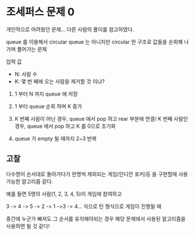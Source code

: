 # 조세퍼스 문제 0

개인적으로 어려웠던 문제... 다른 사람의 풀이를 참고하였다.

queue 를 이용해서 circular queue 는 아니지만 circular 한 구조로 값들을 순회해 나가며 풀어가는 문제

입력 값
- N: 사람 수
- K: 몇 번 째에 오는 사람을 제거할 것 이냐?

1. 1 부터 N 까지 queue 에 저장

2. 1 부터 queue 순회 하며 K 증가

3. K 번째 사람이 아닌 경우, queue 에서 pop 하고 rear 부분에 연결/ K 번째 사람인 경우, queue 에서 pop 하고 K 를 0으로 초기화

4. queue 가 empty 될 때까지 2~3 반복

## 고찰

다수명이 순서대로 돌아가다가 한명씩 제외되는 게임(인디안 포커)등 을 구현할때 사용가능한 알고리즘 같다.

예를 들면 5명의 사람(1, 2, 3, 4, 5)이 게임에 참여하고

3 -> 4 -> 5 -> 2 -> 1 ->3 -> 4... 식으로 턴 형식으로 게임이 진행될 때

중간에 누군가 빠져도 그 순서를 유지해야되는 경우 해당 문제에서 사용된 알고리즘을 사용하면 될 것 같다!
